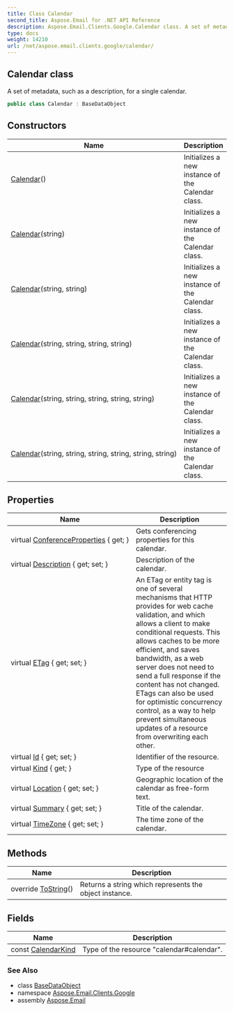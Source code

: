 ```yaml
---
title: Class Calendar
second_title: Aspose.Email for .NET API Reference
description: Aspose.Email.Clients.Google.Calendar class. A set of metadata such as a description for a single calendar
type: docs
weight: 14210
url: /net/aspose.email.clients.google/calendar/
---
```

## Calendar class

A set of metadata, such as a description, for a single calendar.

```csharp
public class Calendar : BaseDataObject
```

## Constructors

| Name | Description |
| --- | --- |
| [Calendar](calendar/#constructor)() | Initializes a new instance of the Calendar class. |
| [Calendar](calendar/#constructor_1)(string) | Initializes a new instance of the Calendar class. |
| [Calendar](calendar/#constructor_2)(string, string) | Initializes a new instance of the Calendar class. |
| [Calendar](calendar/#constructor_3)(string, string, string, string) | Initializes a new instance of the Calendar class. |
| [Calendar](calendar/#constructor_4)(string, string, string, string, string) | Initializes a new instance of the Calendar class. |
| [Calendar](calendar/#constructor_5)(string, string, string, string, string, string) | Initializes a new instance of the Calendar class. |

## Properties

| Name | Description |
| --- | --- |
| virtual [ConferenceProperties](../../aspose.email.clients.google/calendar/conferenceproperties/) { get; } | Gets conferencing properties for this calendar. |
| virtual [Description](../../aspose.email.clients.google/calendar/description/) { get; set; } | Description of the calendar. |
| virtual [ETag](../../aspose.email.clients.google/basedataobject/etag/) { get; set; } | An ETag or entity tag is one of several mechanisms that HTTP provides for web cache validation, and which allows a client to make conditional requests. This allows caches to be more efficient, and saves bandwidth, as a web server does not need to send a full response if the content has not changed. ETags can also be used for optimistic concurrency control, as a way to help prevent simultaneous updates of a resource from overwriting each other. |
| virtual [Id](../../aspose.email.clients.google/basedataobject/id/) { get; set; } | Identifier of the resource. |
| virtual [Kind](../../aspose.email.clients.google/basedataobject/kind/) { get; } | Type of the resource |
| virtual [Location](../../aspose.email.clients.google/calendar/location/) { get; set; } | Geographic location of the calendar as free-form text. |
| virtual [Summary](../../aspose.email.clients.google/calendar/summary/) { get; set; } | Title of the calendar. |
| virtual [TimeZone](../../aspose.email.clients.google/calendar/timezone/) { get; set; } | The time zone of the calendar. |

## Methods

| Name | Description |
| --- | --- |
| override [ToString](../../aspose.email.clients.google/calendar/tostring/)() | Returns a string which represents the object instance. |

## Fields

| Name | Description |
| --- | --- |
| const [CalendarKind](../../aspose.email.clients.google/calendar/calendarkind/) | Type of the resource "calendar#calendar". |

### See Also

* class [BaseDataObject](../basedataobject/)
* namespace [Aspose.Email.Clients.Google](../../aspose.email.clients.google/)
* assembly [Aspose.Email](../../)


